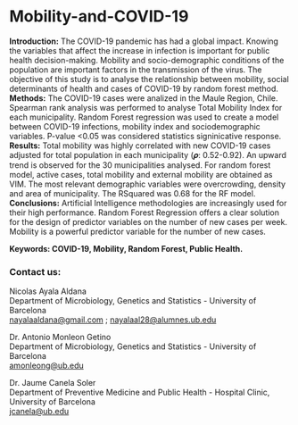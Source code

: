 # Mobility-and-COVID-19

**Introduction:** The COVID-19 pandemic has had a global impact. Knowing the variables that affect the increase in infection is important for public health decision-making. Mobility and socio-demographic conditions of the population are important factors in the transmission of the virus. The objective of this study is to analyse the relationship between mobility, social determinants of health and cases of COVID-19 by random forest method. **Methods:** The COVID-19 cases were analized in the Maule Region, Chile. Spearman rank analysis was performed to analyse Total Mobility Index for each municipality. Random Forest regression was used to create a model between COVID-19 infections, mobility index and sociodemographic variables. P-value <0.05 was considered statistics signinicative response. **Results:** Total mobility was highly correlated with new COVID-19 cases adjusted for total population in each municipality (𝝆: 0.52-0.92). An upward trend is observed for the 30 municipalities analysed. For random forest model, active cases, total mobility and external mobility are obtained as VIM. The most relevant demographic variables were overcrowding, density and area of municipality. The RSquared was 0.68 for the RF model. **Conclusions:** Artificial Intelligence methodologies are increasingly used for their high performance. Random Forest Regression offers a clear solution for the design of predictor variables on the number of new cases per week. Mobility is a powerful predictor variable for the number of new cases.

**Keywords: COVID-19, Mobility, Random Forest, Public Health.**


### Contact us:
Nicolas Ayala Aldana <br>
Department of Microbiology, Genetics and Statistics - University of Barcelona <br>
nayalaaldana@gmail.com ; nayalaal28@alumnes.ub.edu <br>

Dr. Antonio Monleon Getino <br>
Department of Microbiology, Genetics and Statistics - University of Barcelona <br>
amonleong@ub.edu <br>

Dr. Jaume Canela Soler <br>
Department of Preventive Medicine and Public Health - Hospital Clinic, University of Barcelona <br>
jcanela@ub.edu <br>
